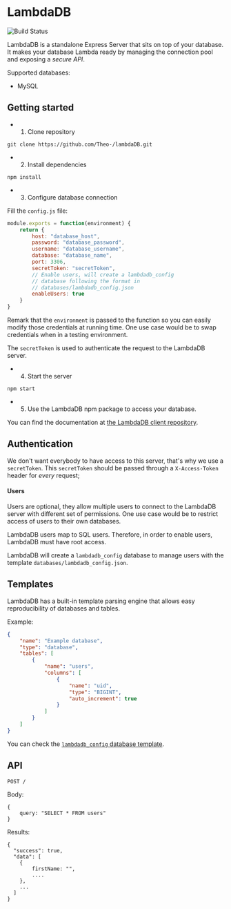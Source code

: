 # LambdaDB

![Build Status](https://travis-ci.org/Theo-/lambdaDB.svg?branch=master)

LambdaDB is a standalone Express Server that sits on top of your database. It makes your database Lambda ready by managing the connection pool and
exposing a *secure API*.

Supported databases:
- MySQL

## Getting started

- 1. Clone repository

```
git clone https://github.com/Theo-/lambdaDB.git
```

- 2. Install dependencies

```
npm install
```

- 3. Configure database connection

Fill the `config.js` file:
```js
module.exports = function(environment) {
    return {
        host: "database_host",
        password: "database_password",
        username: "database_username",
        database: "database_name",
        port: 3306,
        secretToken: "secretToken",
        // Enable users, will create a lambdadb_config
        // database following the format in 
        // databases/lambdadb_config.json
        enableUsers: true
    }
}
```

Remark that the `environment` is passed to the function so you can easily modify those credentials at running time. One use case would be to swap credentials when in a testing environment.

The `secretToken` is used to authenticate the request to the LambdaDB server.

- 4. Start the server

```
npm start
```

- 5. Use the LambdaDB npm package to access your database.

You can find the documentation at [the LambdaDB client repository](https://github.com/Theo-/lambdaDB-client).

## Authentication

We don't want everybody to have access to this server, that's why we use a `secretToken`. This `secretToken` should be passed through a `X-Access-Token` header for *every* request;

#### Users

Users are optional, they allow multiple users to connect to the LambdaDB server with different set of permissions. One use case would be to restrict access of users to their own databases.

LambdaDB users map to SQL users. Therefore, in order to enable users, LambdaDB must have root access.

LambdaDB will create a `lambdadb_config` database to manage users with the template `databases/lambdadb_config.json`.

## Templates

LambdaDB has a built-in template parsing engine that allows easy reproducibility of databases and tables.

Example:
```json
{
    "name": "Example database",
    "type": "database",
    "tables": [
        {
            "name": "users",
            "columns": [
                {
                    "name": "uid",
                    "type": "BIGINT",
                    "auto_increment": true
                }
            ]
        }
    ]
}
``` 

You can check the [`lambdadb_config` database template](databases/lambdadb_config.json).

## API

```
POST /
```

Body:
```
{
    query: "SELECT * FROM users"
}
```

Results:
```
{
  "success": true,
  "data": [
    {
        firstName: "",
        ....
    },
    ...
  ]
}
```